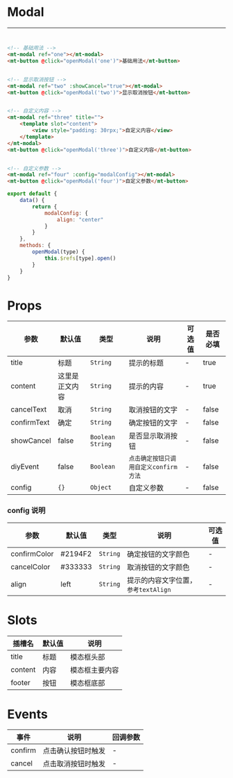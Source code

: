 # Modal
***
#

[//]: # (<iframe width='375px' height='667px' frameborder=0 allowfullscreen="true" src="https://static-363fc8f1-c547-4a87-8d04-6d5ba4035deb.bspapp.com/#/pages/modal"></iframe>)

```html
<!-- 基础用法 -->
<mt-modal ref="one"></mt-modal>
<mt-button @click="openModal('one')">基础用法</mt-button>


<!-- 显示取消按钮 -->
<mt-modal ref="two" :showCancel="true"></mt-modal>
<mt-button @click="openModal('two')">显示取消按钮</mt-button>


<!-- 自定义内容 -->
<mt-modal ref="three" title="">
    <template slot="content">
        <view style="padding: 30rpx;">自定义内容</view>
    </template>
</mt-modal>
<mt-button @click="openModal('three')">自定义内容</mt-button>


<!-- 自定义参数 -->
<mt-modal ref="four" :config="modalConfig"></mt-modal>
<mt-button @click="openModal('four')">自定义参数</mt-button>

```

```javascript
export default {
    data() {
        return {
            modalConfig: {
                align: "center"
            }
        }
    },
    methods: {
        openModal(type) {
            this.$refs[type].open()
        }
    }
}
```

# Props

| 参数          | 默认值     | 类型                 | 说明                      | 可选值 | 是否必填  |
|-------------|---------|--------------------|-------------------------|-----|-------|
| title       | 标题      | `String`           | 提示的标题                   | -   | true  |
| content     | 这里是正文内容 | `String`           | 提示的内容                   | -   | true  |
| cancelText  | 取消      | `String`           | 取消按钮的文字                 | -   | false |
| confirmText | 确定      | `String`           | 确定按钮的文字                 | -   | false |
| showCancel  | false   | `Boolean` `String` | 是否显示取消按钮                | -   | false |
| diyEvent    | false   | `Boolean`          | `点击确定按钮只调用自定义confirm方法` | -   | false |
| config      | `{}`      | `Object`           | 自定义参数                   | -   | false |

### config 说明

| 参数         | 默认值  | 类型   | 说明                              | 可选值 |
| ------------ | ------- | ------ | --------------------------------- | ------ |
| confirmColor | #2194F2 | `String` | 确定按钮的文字颜色                | -      |
| cancelColor  | #333333 | `String` | 取消按钮的文字颜色                | -      |
| align        | left    | `String` | 提示的内容文字位置，`参考textAlign` | -      |

# Slots

| 插槽名  | 默认值 | 说明           |
| ------- | ------ | -------------- |
| title   | 标题   | 模态框头部     |
| content | 内容   | 模态框主要内容 |
|  footer       |   按钮     |   模态框底部             |

# Events

| 事件    | 说明               | 回调参数 |
| ------- | ------------------ | -------- |
| confirm | 点击确认按钮时触发 | -        |
| cancel  | 点击取消按钮时触发 | -         |


